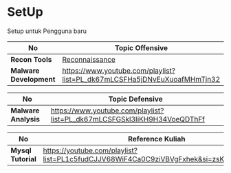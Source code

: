 # SetUp
Setup untuk Pengguna baru

No | Topic Offensive
--- | ---
**Recon Tools** |  [Reconnaissance](/Offensive/Reconnaissance.sh)
**Malware Development** |  https://www.youtube.com/playlist?list=PL_dk67mLCSFHa5jDNvEuXuoafMHmTjn32

No | Topic Defensive
--- | ---
**Malware Analysis** |  https://www.youtube.com/playlist?list=PL_dk67mLCSFGSkl3IiKH9H34VoeQDThFf

No | Reference Kuliah
--- | ---
**Mysql Tutorial** |  https://youtube.com/playlist?list=PL1c5fudCJJV68WiF4Ca0C9ziVBVgFxhek&si=zsKi6kB4LiBI9rzP
